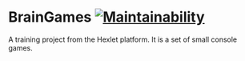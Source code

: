 # BrainGames [![Maintainability](https://api.codeclimate.com/v1/badges/f182bdf3171ea627da7f/maintainability)](https://codeclimate.com/github/Hrommi/frontend-project-lvl1/maintainability)
A training project from the Hexlet platform. It is a set of small console games.
